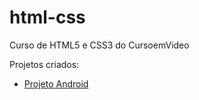 # html-css
 Curso de HTML5 e CSS3 do CursoemVideo

 Projetos criados:
 
 <ul>
  <li> <a href="https://miguelciancio.github.io/projeto-android/"> Projeto Android </li>
 </ul>
